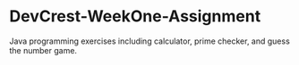 # DevCrest-WeekOne-Assignment
Java programming exercises including calculator, prime checker, and guess the number game.

